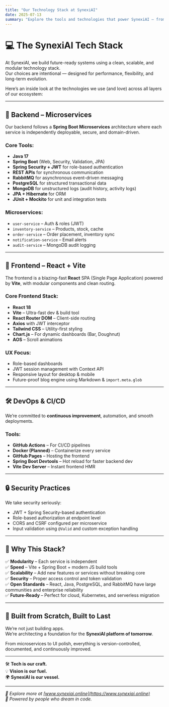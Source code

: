 ```yaml
---
title: "Our Technology Stack at SynexiAI"
date: 2025-07-13
summary: "Explore the tools and technologies that power SynexiAI — from Spring Boot microservices to React, Vite, RabbitMQ, and GitHub Actions."
---
```


# 💻 The SynexiAI Tech Stack

At SynexiAI, we build future-ready systems using a clean, scalable, and modular technology stack.  
Our choices are intentional — designed for performance, flexibility, and long-term evolution.

Here’s an inside look at the technologies we use (and love) across all layers of our ecosystem:

---

## 🧠 Backend – Microservices

Our backend follows a **Spring Boot Microservices** architecture where each service is independently deployable, secure, and domain-driven.

### Core Tools:
- **Java 17**
- **Spring Boot** (Web, Security, Validation, JPA)
- **Spring Security + JWT** for role-based authentication
- **REST APIs** for synchronous communication
- **RabbitMQ** for asynchronous event-driven messaging
- **PostgreSQL** for structured transactional data
- **MongoDB** for unstructured logs (audit history, activity logs)
- **JPA + Hibernate** for ORM
- **JUnit + Mockito** for unit and integration tests

### Microservices:
- `user-service` – Auth & roles (JWT)
- `inventory-service` – Products, stock, cache
- `order-service` – Order placement, inventory sync
- `notification-service` – Email alerts
- `audit-service` – MongoDB audit logging

---

## 🎨 Frontend – React + Vite

The frontend is a blazing-fast **React** SPA (Single Page Application) powered by **Vite**, with modular components and clean routing.

### Core Frontend Stack:
- **React 18**
- **Vite** – Ultra-fast dev & build tool
- **React Router DOM** – Client-side routing
- **Axios** with JWT interceptor
- **Tailwind CSS** – Utility-first styling
- **Chart.js** – For dynamic dashboards (Bar, Doughnut)
- **AOS** – Scroll animations

### UX Focus:
- Role-based dashboards
- JWT session management with Context API
- Responsive layout for desktop & mobile
- Future-proof blog engine using Markdown & `import.meta.glob`

---

## 🛠️ DevOps & CI/CD

We’re committed to **continuous improvement**, automation, and smooth deployments.

### Tools:
- **GitHub Actions** – For CI/CD pipelines
- **Docker (Planned)** – Containerize every service
- **GitHub Pages** – Hosting the frontend
- **Spring Boot Devtools** – Hot reload for faster backend dev
- **Vite Dev Server** – Instant frontend HMR

---

## 🔒 Security Practices

We take security seriously:
- JWT + Spring Security-based authentication
- Role-based authorization at endpoint level
- CORS and CSRF configured per microservice
- Input validation using `@Valid` and custom exception handling

---

## 🔮 Why This Stack?

✅ **Modularity** – Each service is independent  
✅ **Speed** – Vite + Spring Boot + modern JS build tools  
✅ **Scalability** – Add new features or services without breaking core  
✅ **Security** – Proper access control and token validation  
✅ **Open Standards** – React, Java, PostgreSQL, and RabbitMQ have large communities and enterprise reliability  
✅ **Future-Ready** – Perfect for cloud, Kubernetes, and serverless migration

---

## 🧱 Built from Scratch, Built to Last

We’re not just building apps.  
We’re architecting a foundation for the **SynexiAI platform of tomorrow**.

From microservices to UI polish, everything is version-controlled, documented, and continuously improved.

---

🛠️ **Tech is our craft.**  
💡 **Vision is our fuel.**  
🌍 **SynexiAI is our vessel.**

---

_💙 Explore more at [www.synexiai.online](https://www.synexiai.online)  
🧭 Powered by people who dream in code._
